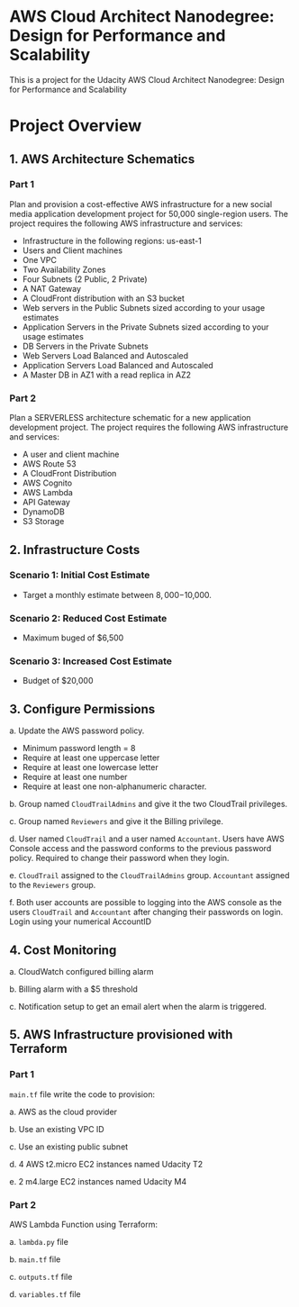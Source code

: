 # AWS Cloud Architect Nanodegree: Design for Performance and Scalability

This is a project for the Udacity AWS Cloud Architect Nanodegree: Design for Performance and Scalability

# Project Overview

## 1. AWS Architecture Schematics

### Part 1

Plan and provision a cost-effective AWS infrastructure for a new social media application development project for 50,000 single-region users. The project requires the following AWS infrastructure and services:

- Infrastructure in the following regions: us-east-1
- Users and Client machines
- One VPC
- Two Availability Zones
- Four Subnets (2 Public, 2 Private)
- A NAT Gateway
- A CloudFront distribution with an S3 bucket
- Web servers in the Public Subnets sized according to your usage estimates
- Application Servers in the Private Subnets sized according to your usage estimates
- DB Servers in the Private Subnets
- Web Servers Load Balanced and Autoscaled
- Application Servers Load Balanced and Autoscaled
- A Master DB in AZ1 with a read replica in AZ2

### Part 2

Plan a SERVERLESS architecture schematic for a new application development project. The project requires the following AWS infrastructure and services:

- A user and client machine
- AWS Route 53
- A CloudFront Distribution
- AWS Cognito
- AWS Lambda
- API Gateway
- DynamoDB
- S3 Storage

## 2. Infrastructure Costs

### Scenario 1: Initial Cost Estimate

- Target a monthly estimate between $8,000-$10,000.

### Scenario 2: Reduced Cost Estimate

- Maximum buged of $6,500

### Scenario 3: Increased Cost Estimate

- Budget of $20,000

## 3. Configure Permissions


a. Update the AWS password policy.
- Minimum password length = 8
- Require at least one uppercase letter
- Require at least one lowercase letter
- Require at least one number
- Require at least one non-alphanumeric character.

b. Group named `CloudTrailAdmins` and give it the two CloudTrail privileges.

c. Group named `Reviewers` and give it the Billing privilege.

d. User named `CloudTrail` and a user named `Accountant`. Users have AWS Console access and the password conforms to the previous password policy. Required to change their password when they login.

e. `CloudTrail` assigned to the `CloudTrailAdmins` group. `Accountant` assigned to the `Reviewers` group.

f. Both user accounts are possible to logging into the AWS console as the users `CloudTrail` and `Accountant` after changing their passwords on login. Login using your numerical AccountID


## 4. Cost Monitoring

a. CloudWatch configured billing alarm

b. Billing alarm with a $5 threshold

c. Notification setup to get an email alert when the alarm is triggered.

## 5. AWS Infrastructure provisioned with Terraform

### Part 1

`main.tf` file write the code to provision:

a. AWS as the cloud provider

b. Use an existing VPC ID

c. Use an existing public subnet

d. 4 AWS t2.micro EC2 instances named Udacity T2

e. 2 m4.large EC2 instances named Udacity M4

### Part 2

AWS Lambda Function using Terraform:

a. `lambda.py` file

b. `main.tf` file

c. `outputs.tf` file

d. `variables.tf` file




